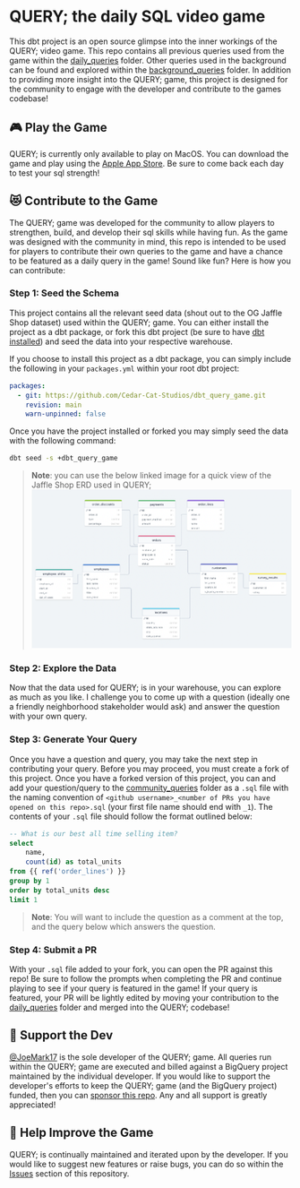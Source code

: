 # QUERY; the daily SQL video game 

This dbt project is an open source glimpse into the inner workings of the QUERY; video game. This repo contains all previous queries used from the game within the [daily_queries](https://github.com/Cedar-Cat-Studios/dbt_query_game/tree/main/models/daily_queries) folder. Other queries used in the background can be found and explored within the [background_queries](https://github.com/Cedar-Cat-Studios/dbt_query_game/tree/main/models/background_queries) folder. In addition to providing more insight into the QUERY; game, this project is designed for the community to engage with the developer and contribute to the games codebase!

## 🎮 Play the Game

QUERY; is currently only available to play on MacOS. You can download the game and play using the [Apple App Store](https://apps.apple.com/us/app/query/id1636590940?mt=12). Be sure to come back each day to test your sql strength!

## 😻 Contribute to the Game
The QUERY; game was developed for the community to allow players to strengthen, build, and develop their sql skills while having fun. As the game was designed with the community in mind, this repo is intended to be used for players to contribute their own queries to the game and have a chance to be featured as a daily query in the game! Sound like fun? Here is how you can contribute:

### Step 1: Seed the Schema
This project contains all the relevant seed data (shout out to the OG Jaffle Shop dataset) used within the QUERY; game. You can either install the project as a dbt package, or fork this dbt project (be sure to have [dbt installed](https://docs.getdbt.com/dbt-cli/install/overview)) and seed the data into your respective warehouse.

If you choose to install this project as a dbt package, you can simply include the following in your `packages.yml` within your root dbt project:
```yml
packages:
  - git: https://github.com/Cedar-Cat-Studios/dbt_query_game.git
    revision: main
    warn-unpinned: false
```

Once you have the project installed or forked you may simply seed the data with the following command:
```zsh
dbt seed -s +dbt_query_game
```

>**Note**: you can use the below linked image for a quick view of the Jaffle Shop ERD used in QUERY;
[![jaffle shop erd](./docs/erd/erd_image.png)](https://drawsql.app/teams/cedar-cat-studios/diagrams/jaffle-shop)

### Step 2: Explore the Data
Now that the data used for QUERY; is in your warehouse, you can explore as much as you like. I challenge you to come up with a question (ideally one a friendly neighborhood stakeholder would ask) and answer the question with your own query.

### Step 3: Generate Your Query
Once you have a question and query, you may take the next step in contributing your query. Before you may proceed, you must create a fork of this project. Once you have a forked version of this project, you can and add your question/query to the [community_queries](https://github.com/Cedar-Cat-Studios/dbt_query_game/tree/main/models/community_queries) folder as a `.sql` file with the naming convention of `<github username>_<number of PRs you have opened on this repo>.sql` (your first file name should end with `_1`). The contents of your `.sql` file should follow the format outlined below:

```sql
-- What is our best all time selling item?
select 
    name,
    count(id) as total_units
from {{ ref('order_lines') }}
group by 1
order by total_units desc
limit 1
```

>**Note**: You will want to include the question as a comment at the top, and the query below which answers the question.

### Step 4: Submit a PR
With your `.sql` file added to your fork, you can open the PR against this repo! Be sure to follow the prompts when completing the PR and continue playing to see if your query is featured in the game! If your query is featured, your PR will be lightly edited by moving your contribution to the [daily_queries](https://github.com/Cedar-Cat-Studios/dbt_query_game/tree/main/models/daily_queries) folder and merged into the QUERY; codebase!

## 💝 Support the Dev
[@JoeMark17](https://github.com/JoeMark17) is the sole developer of the QUERY; game. All queries run within the QUERY; game are executed and billed against a BigQuery project maintained by the individual developer. If you would like to support the developer's efforts to keep the QUERY; game (and the BigQuery project) funded, then you can [sponsor this repo](https://github.com/sponsors/JoeMark17). Any and all support is greatly appreciated!

## 🎉 Help Improve the Game
QUERY; is continually maintained and iterated upon by the developer. If you would like to suggest new features or raise bugs, you can do so within the [Issues](https://github.com/Cedar-Cat-Studios/dbt_query_game/issues) section of this repository.
